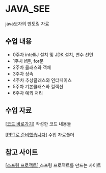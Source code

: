 # JAVA_SEE
java보자의 멘토링 자료
## 수업 내용
- 0주차 intelliJ 설치 및 JDK 설치, 변수 선언
- 1주차 if문, for문
- 2주차 클래스와 객체
- 3주차 상속
- 4주차 추상클래스와 인터페이스
- 5주차 기본클래스와 컬랙션
- 6주차 예외 처리
## 수업 자료
[[코드 바로가기]](https://github.com/pss214/java_see/tree/master/mentoring/src) 작성한 코드 내용들

[[PPT로 준비했습니다]](https://drive.google.com/drive/folders/1Q4cqS0iKLbpKqq4jKyC04oDcg4pyXlEC?usp=drive_link) 수업 자료폴더

## 참고 사이트
[ [스프링 프로젝트] ](https://start.spring.io/) 스프링 프로젝트를 만드는 사이트

